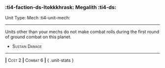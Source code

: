 ### :ti4-faction-ds-ltokkkhrask: **Megalith** :ti4-ds:

Unit Type: Mech :ti4-unit-mech:

---

Units other than your mechs do not make combat rolls during the first round of ground combat on this planet.

* <span style="font-variant:small-caps;">Sustain Damage</span> 

---

__|__ <span style="font-variant:small-caps;">Cost 2</span> __|__ <span style="font-variant:small-caps;">Combat 6</span> __|__
{ .unit-stats }
